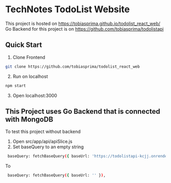 # TechNotes TodoList Website

This project is hosted on https://tobiasprima.github.io/todolist_react_web/
Go Backend for this project is on https://github.com/tobiasprima/todolistapi

## Quick Start
1. Clone Frontend
```bash
git clone https://github.com/tobiasprima/todolist_react_web
```
2. Run on localhost
```bash
npm start
```
3. Open localhost:3000

## This Project uses Go Backend that is connected with MongoDB
To test this project without backend
1. Open src/app/api/apiSlice.js
2. Set baseQuery to an empty string
```bash
 baseQuery: fetchBaseQuery({ baseUrl: 'https://todolistapi-kcjj.onrender.com' }),
```
To 
```bash
 baseQuery: fetchBaseQuery({ baseUrl: '' }),
```
